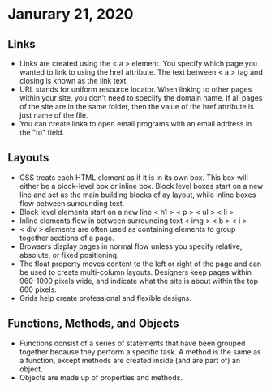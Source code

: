 # Janurary 21, 2020
## Links
- Links are created using the < a > element. You specify which page you wanted to link to using the href attribute. The text between < a > tag and closing is known as the link text.
- URL stands for uniform resource locator. When linking to other pages within your site, you don't need to speciify the domain name. If all pages of the site are in the same folder, then the value of the href attribute is just name of the file.
- You can create linka to open email programs with an email address in the "to" field.

## Layouts
- CSS treats each HTML element as if it is in its own box. This box will either be a block-level box or inline box. Block level boxes start on a new line and act as the main building blocks of ay layout, while inline boxes flow between surrounding text.
- Block level elements start on a new line < h1 > < p > < ul > < li >
- Inline elements flow in between surrounding text < img > < b > < i >
- < div > elements are often used as containing elements to group together sections of a page.
- Browsers display pages in normal flow unless you specify relative, absolute, or fixed positioning. 
- The float property moves content to the left or right of the page and can be used to create multi-column layouts. Designers keep pages within 960-1000 pixels wide, and indicate what the site is about within the top 600 pixels.
- Grids help create professional and flexible designs.

## Functions, Methods, and Objects
- Functions consist of a series of statements that have been grouped together because they perform a specific task. A method is the same as a function, except methods are created inside (and are part of) an object.
- Objects are made up of properties and methods.